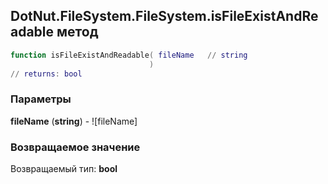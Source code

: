 ## DotNut.FileSystem.FileSystem.isFileExistAndReadable метод


```lua
function isFileExistAndReadable( fileName   // string
                               )
// returns: bool
```


### Параметры

**fileName** (**string**) - ![fileName]

### Возвращаемое значение

Возвращаемый тип: **bool**

